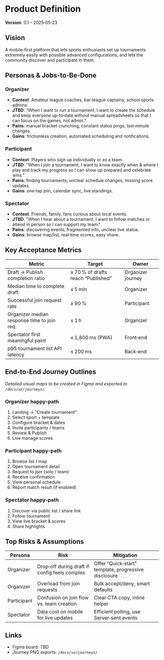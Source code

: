 # Product Definition

**Version**: 0.1 – 2025‑05‑23

## Vision

A mobile‑first platform that lets sports enthusiasts set up tournaments extremely easily with possible advanced configurations, and lets the community discover and participate in them.

## Personas & Jobs‑to‑Be‑Done

### Organizer

- **Context**: Amateur league coaches, bar‑league captains, school sports admins.
- **JTBD**: "When I want to run a tournament, I want to create the schedule and keep everyone up‑to‑date without manual spreadsheets so that I can focus on the games, not admin."
- **Pains**: manual bracket crunching, constant status pings, last‑minute changes.
- **Gains**: frictionless creation, automated scheduling and notifications.

### Participant

- **Context**: Players who sign up individually or as a team.
- **JTBD**: "When I join a tournament, I want to know exactly when & where I play and track my progress so I can show up prepared and celebrate wins."
- **Pains**: finding tournaments, unclear schedule changes, missing score updates.
- **Gains**: one‑tap join, calendar sync, live standings.

### Spectator

- **Context**: Friends, family, fans curious about local events.
- **JTBD**: "When I hear about a tournament, I want to follow matches or attend in person so I can support my team."
- **Pains**: discovering events, fragmented info, unclear live status.
- **Gains**: browse map/list, real‑time scores, easy share.

## Key Acceptance Metrics

| Metric                                      | Target                             | Owner             |
| ------------------------------------------- | ---------------------------------- | ----------------- |
| Draft → Publish completion ratio            | ≥ 70 % of drafts reach “Published” | Organizer journey |
| Median time to complete draft               | ≤ 5 min                            | Organizer         |
| Successful join request rate                | ≥ 90 %                             | Participant       |
| Organizer median response time to join req. | ≤ 1 h                              | Organizer         |
| Spectator first meaningful paint            | ≤ 1,800 ms (PWA)                   | Front‑end         |
| p95 tournament list API latency             | ≤ 200 ms                           | Back‑end          |

## End‑to‑End Journey Outlines

_Detailed visual maps to be created in Figma and exported to `/docs/ux/journeys/`._

### Organizer happy‑path

1. Landing → “Create tournament”
2. Select sport + template
3. Configure bracket & dates
4. Invite participants / teams
5. Review & Publish
6. Live manage scores

### Participant happy‑path

1. Browse list / map
2. Open tournament detail
3. Request to join (solo / team)
4. Receive confirmation
5. View personal schedule
6. Report match result (if enabled)

### Spectator happy‑path

1. Discover via public list / share link
2. Follow tournament
3. View live bracket & scores
4. Share highlights

## Top Risks & Assumptions

| Persona     | Risk                                          | Mitigation                                           |
| ----------- | --------------------------------------------- | ---------------------------------------------------- |
| Organizer   | Drop‑off during draft if config feels complex | Offer “Quick‑start” template, progressive disclosure |
| Organizer   | Overload from join requests                   | Bulk accept/deny, smart defaults                     |
| Participant | Confusion on join flow vs. team creation      | Clear CTA copy, inline helper                        |
| Spectator   | Data cost on mobile for live updates          | Efficient polling, use Server‑sent events            |

## Links

- Figma board: _TBD_
- Journey PNG exports: `/docs/ux/journeys/`
